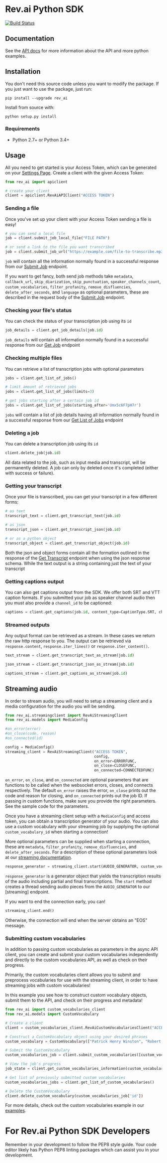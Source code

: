 # Rev.ai Python SDK

[![Build Status](https://travis-ci.org/revdotcom/revai-python-sdk.svg?branch=develop)](https://travis-ci.org/revdotcom/revai-python-sdk)

## Documentation

See the [API docs](https://www.rev.ai/docs) for more information about the API and
more python examples.

## Installation

You don't need this source code unless you want to modify the package. If you just
want to use the package, just run:

    pip install --upgrade rev_ai

Install from source with:

    python setup.py install

### Requirements

- Python 2.7+ or Python 3.4+

## Usage

All you need to get started is your Access Token, which can be generated on
your [Settings Page](https://www.rev.ai/settings). Create a client with the
given Access Token:

```python
from rev_ai import apiclient

# create your client
client = apiclient.RevAiAPIClient("ACCESS TOKEN")
```

### Sending a file

Once you've set up your client with your Access Token sending a file is easy!

```python
# you can send a local file
job = client.submit_job_local_file("FILE PATH")

# or send a link to the file you want transcribed
job = client.submit_job_url("https://example.com/file-to-transcribe.mp3")
```

`job` will contain all the information normally found in a successful response from our
[Submit Job](https://www.rev.ai/docs#operation/SubmitTranscriptionJob) endpoint.

If you want to get fancy, both send job methods take `metadata`, `callback_url`,
`skip_diarization`, `skip_punctuation`, `speaker_channels_count`, `custom_vocabularies`, `filter_profanity`, `remove_disfluencies`, `delete_after_seconds`, and `language` as optional parameters, these are described in the request body of
the [Submit Job](https://www.rev.ai/docs#operation/SubmitTranscriptionJob) endpoint.

### Checking your file's status

You can check the status of your transcription job using its `id`

```python
job_details = client.get_job_details(job.id)
```

`job_details` will contain all information normally found in a successful response from
our [Get Job](https://www.rev.ai/docs#operation/GetJobById) endpoint

### Checking multiple files

You can retrieve a list of transcription jobs with optional parameters

```python
jobs = client.get_list_of_jobs()

# limit amount of retrieved jobs
jobs = client.get_list_of_jobs(limits=3)

# get jobs starting after a certain job id
jobs = client.get_list_of_jobs(starting_after='Umx5c6F7pH7r')
```

`jobs` will contain a list of job details having all information normally found in a successful response
from our [Get List of Jobs](https://www.rev.ai/docs#operation/GetListOfJobs) endpoint

### Deleting a job

You can delete a transcription job using its `id`

```python
client.delete_job(job.id)
```

 All data related to the job, such as input media and transcript, will be permanently deleted.
 A job can only by deleted once it's completed (either with success or failure).

### Getting your transcript

Once your file is transcribed, you can get your transcript in a few different forms:

```python
# as text
transcript_text = client.get_transcript_text(job.id)

# as json
transcript_json = client.get_transcript_json(job.id)

# or as a python object
transcript_object = client.get_transcript_object(job.id)
```

Both the json and object forms contain all the formation outlined in the response
of the [Get Transcript](https://www.rev.ai/docs#operation/GetTranscriptById) endpoint
when using the json response schema. While the text output is a string containing
just the text of your transcript

### Getting captions output

You can also get captions output from the SDK. We offer both SRT and VTT caption formats.
If you submitted your job as speaker channel audio then you must also provide a `channel_id` to be captioned:

```python
captions = client.get_captions(job.id, content_type=CaptionType.SRT, channel_id=None)
```

### Streamed outputs

Any output format can be retrieved as a stream. In these cases we return the raw http response to you. The output can be retrieved via `response.content`, `response.iter_lines()` or `response.iter_content()`.

```python
text_stream = client.get_transcript_text_as_stream(job.id)

json_stream = client.get_transcript_json_as_stream(job.id)

captions_stream = client.get_captions_as_stream(job.id)
```

## Streaming audio

In order to stream audio, you will need to setup a streaming client and a media configuration for the audio you will be sending.

```python
from rev_ai.streamingclient import RevAiStreamingClient
from rev_ai.models import MediaConfig

#on_error(error)
#on_close(code, reason)
#on_connected(id)

config = MediaConfig()
streaming_client = RevAiStreamingClient("ACCESS TOKEN",
                                        config,
                                        on_error=ERRORFUNC,
                                        on_close=CLOSEFUNC,
                                        on_connected=CONNECTEDFUNC)
```

`on_error`, `on_close`, and `on_connected` are optional parameters that are functions to be called when the websocket errors, closes, and connects respectively. The default `on_error` raises the error, `on_close` prints out the code and reason for closing, and `on_connected` prints out the job ID.
If passing in custom functions, make sure you provide the right parameters. See the sample code for the parameters.

Once you have a streaming client setup with a `MediaConfig` and access token, you can obtain a transcription generator of your audio. You can also use a custom vocabulary with your streaming job by supplying the optional `custom_vocabulary_id` when starting a connection!

More optional parameters can be supplied when starting a connection, these are `metadata`, `filter_profanity`, `remove_disfluencies`, and `delete_after_seconds`. For a description of these optional parameters look at our [streaming documentation](https://www.rev.ai/docs/streaming#section/WebSocket-Endpoint).

```python
response_generator = streaming_client.start(AUDIO_GENERATOR, custom_vocabulary_id="CUSTOM VOCAB ID")
```

`response_generator` is a generator object that yields the transcription results of the audio including partial and final transcriptions. The `start` method creates a thread sending audio pieces from the `AUDIO_GENERATOR` to our
[streaming] endpoint.

If you want to end the connection early, you can!

```python
streaming_client.end()
```

Otherwise, the connection will end when the server obtains an "EOS" message.

### Submitting custom vocabularies

In addition to passing custom vocabularies as parameters in the async API client, you can create and submit your custom vocabularies independently and directly to the custom vocabularies API, as well as check on their progress.

Primarily, the custom vocabularies client allows you to submit and preprocess vocabularies for use with the streaming client, in order to have streaming jobs with custom vocabularies!

In this example you see how to construct custom vocabulary objects, submit them to the API, and check on their progress and metadata!

```python
from rev_ai import custom_vocabularies_client
from rev_ai.models import CustomVocabulary

# Create a client
client = custom_vocabularies_client.RevAiCustomVocabulariesClient("ACCESS TOKEN")

# Construct a CustomVocabulary object using your desired phrases
custom_vocabulary = CustomVocabulary(["Patrick Henry Winston", "Robert C Berwick", "Noam Chomsky"])

# Submit the CustomVocabulary
custom_vocabularies_job = client.submit_custom_vocabularies([custom_vocabulary])

# View the job's progress
job_state = client.get_custom_vocabularies_information(custom_vocabularies_job['id'])

# Get list of previously submitted custom vocabularies
custom_vocabularies_jobs = client.get_list_of_custom_vocabularies()

# Delete the CustomVocabulary
client.delete_custom_vocabulary(custom_vocabularies_job['id'])
```

For more details, check out the custom vocabularies example in our [examples](https://github.com/revdotcom/revai-python-sdk/tree/develop/examples).

# For Rev.ai Python SDK Developers

Remember in your development to follow the PEP8 style guide. Your code editor likely has Python PEP8 linting packages which can assist you in your development.
